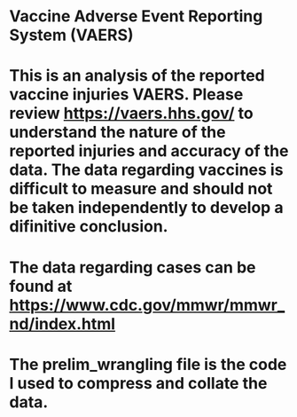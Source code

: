 # Vaccine Adverse Event Reporting System (VAERS)

# This is an analysis of the reported vaccine injuries VAERS. Please review https://vaers.hhs.gov/ to understand the nature of the reported injuries and accuracy of the data. The data regarding vaccines is difficult to measure and should not be taken independently to develop a difinitive conclusion. 

# The data regarding cases can be found at https://www.cdc.gov/mmwr/mmwr_nd/index.html

# The prelim_wrangling file is the code I used to compress and collate the data. 
